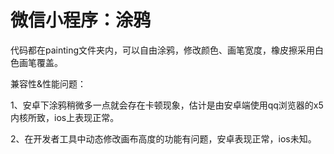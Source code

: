 # 微信小程序：涂鸦

代码都在painting文件夹内，可以自由涂鸦，修改颜色、画笔宽度，橡皮擦采用白色画笔覆盖。


兼容性&性能问题：

  1、安卓下涂鸦稍微多一点就会存在卡顿现象，估计是由安卓端使用qq浏览器的x5内核所致，ios上表现正常。

  2、在开发者工具中动态修改画布高度的功能有问题，安卓表现正常，ios未知。


